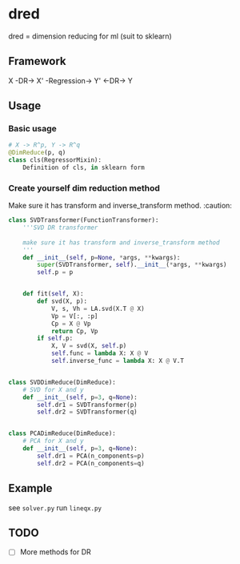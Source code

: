 # dred
dred = dimension reducing for ml (suit to sklearn)

## Framework

X -DR-> X' -Regression-> Y' <-DR-> Y

## Usage

### Basic usage
```python
# X -> R^p, Y -> R^q
@DimReduce(p, q)
class cls(RegressorMixin):
    Definition of cls, in sklearn form
```

### Create yourself dim reduction method

Make sure it has transform and inverse_transform method. :caution:

```python
class SVDTransformer(FunctionTransformer):
    '''SVD DR transformer
    
    make sure it has transform and inverse_transform method
    '''
    def __init__(self, p=None, *args, **kwargs):
        super(SVDTransformer, self).__init__(*args, **kwargs)
        self.p = p


    def fit(self, X):
        def svd(X, p):
            V, s, Vh = LA.svd(X.T @ X)
            Vp = V[:, :p]
            Cp = X @ Vp
            return Cp, Vp
        if self.p:
            X, V = svd(X, self.p)
            self.func = lambda X: X @ V
            self.inverse_func = lambda X: X @ V.T


class SVDDimReduce(DimReduce):
    # SVD for X and y
    def __init__(self, p=3, q=None):
        self.dr1 = SVDTransformer(p)
        self.dr2 = SVDTransformer(q)


class PCADimReduce(DimReduce):
    # PCA for X and y
    def __init__(self, p=3, q=None):
        self.dr1 = PCA(n_components=p)
        self.dr2 = PCA(n_components=q)

```

## Example
see `solver.py`
run `lineqx.py`

## TODO
- [ ] More methods for DR
